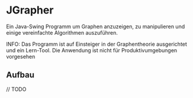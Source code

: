 # JGrapher
Ein Java-Swing Programm um Graphen anzuzeigen, zu manipulieren und einige vereinfachte Algorithmen auszuführen.

INFO: Das Programm ist auf Einsteiger in der Graphentheorie ausgerichtet und ein Lern-Tool. Die Anwendung ist nicht für Produktivumgebungen vorgesehen

## Aufbau
// TODO
